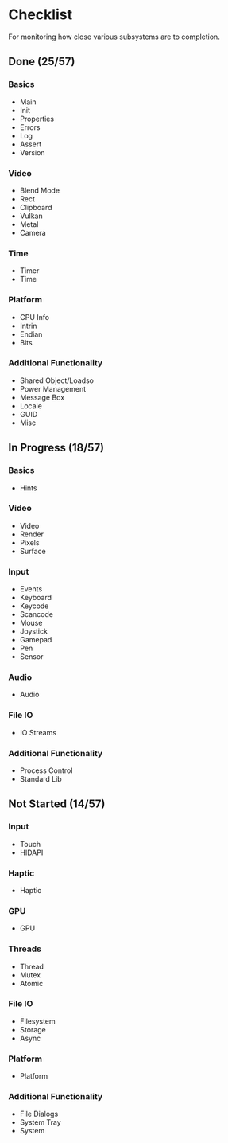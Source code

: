 # Checklist
For monitoring how close various subsystems are to completion.

## Done (25/57)

### Basics
* Main
* Init
* Properties
* Errors
* Log
* Assert
* Version

### Video
* Blend Mode
* Rect
* Clipboard
* Vulkan
* Metal
* Camera

### Time
* Timer
* Time

### Platform
* CPU Info
* Intrin
* Endian
* Bits

### Additional Functionality
* Shared Object/Loadso
* Power Management
* Message Box
* Locale
* GUID
* Misc

## In Progress (18/57)

### Basics
* Hints

### Video
* Video
* Render
* Pixels
* Surface

### Input
* Events
* Keyboard
* Keycode
* Scancode
* Mouse
* Joystick
* Gamepad
* Pen
* Sensor

### Audio
* Audio

### File IO
* IO Streams

### Additional Functionality
* Process Control
* Standard Lib

## Not Started (14/57)

### Input
* Touch
* HIDAPI

### Haptic
* Haptic

### GPU
* GPU

### Threads
* Thread
* Mutex
* Atomic

### File IO
* Filesystem
* Storage
* Async

### Platform
* Platform

### Additional Functionality
* File Dialogs
* System Tray
* System
